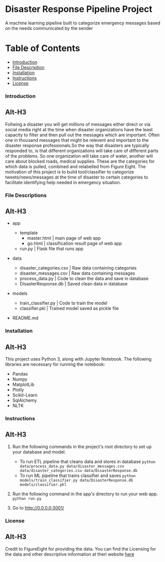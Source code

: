 # Disaster Response Pipeline Project
A machine learning pipeline built to categorize emergency messages based on the needs communicated by the sender

Table of Contents
=================

  * [Introduction](#introduction)
  * [File Description](#file-description)
  * [Installation](#installation)
  * [Instructions](#instructions)
  * [License](#license)


### Introduction
Alt-H3
----------------
Follwing a disaster you will get millions of messages either direct or via social media right at the time when disaster organizations have the least capacity to filter and then pull out the messages which are important. Often one in thousand messages that might be relevent and important to the disaster response professionals.So the way that disasters are typically responded to, is that different organizations will take care of different parts of the problems. So one organization will take care of water, another will care about blocked roads, medical supplies. These are the categories for which data is pulled, combined and relabelled from Figure Eight. The motivation of this project is to build tool/classifier to categorize tweets/news/messages at the time of disaster to certain categories to facilitate identifying help needed in emergency situation.

### File Descriptions
Alt-H3
----------------
* app
    * template
        * master.html          | main page of web app
        * go.html              | classification result page of web app
    * run.py                   | Flask file that runs app

* data
    * disaster_categories.csv  | Raw data containing categories
    * disaster_messages.csv    | Raw data containing messages
    * process_data.py          | Code to clean the data and save in database
    * DisasterResponse.db      | Saved clean data in database

* models
    * train_classifier.py      | Code to train the model
    * classifier.pkl           | Trained model saved as pickle file

* README.md

### Installation
Alt-H3
----------------
This project uses Python 3, along with Jupyter Notebook. The following libraries are necessary for running the notebook:

* Pandas
* Numpy
* MatplotLib
* Plotly
* Scikit-Learn
* SqlAlchemy
* NLTK


### Instructions
Alt-H3
----------------
1. Run the following commands in the project's root directory to set up your database and model.

    - To run ETL pipeline that cleans data and stores in database
        `python data/process_data.py data/disaster_messages.csv data/disaster_categories.csv data/DisasterResponse.db`
    - To run ML pipeline that trains classifier and saves
        `python models/train_classifier.py data/DisasterResponse.db models/classifier.pkl`

2. Run the following command in the app's directory to run your web app.
    `python run.py`

3. Go to http://0.0.0.0:3001/

### License
Alt-H3
----------------
Credit to FigureEight for providing the data. You can find the Licensing for the data and other descriptive information at theri website [here](https://appen.com/datasets/combined-disaster-response-data/)
